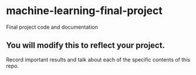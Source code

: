 # machine-learning-final-project
Final project code and documentation

## You will modify this to reflect your project.
Record important results and talk about each of the specific
contents of this repo.
